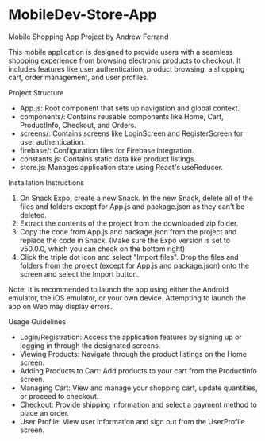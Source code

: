 # MobileDev-Store-App
Mobile Shopping App Project
by Andrew Ferrand

This mobile application is designed to provide users with a seamless shopping experience from browsing electronic products to checkout. 
It includes features like user authentication, product browsing, a shopping cart, order management, and user profiles.

Project Structure

  -  App.js: Root component that sets up navigation and global context.
  -  components/: Contains reusable components like Home, Cart, ProductInfo, Checkout, and Orders.
  -  screens/: Contains screens like LoginScreen and RegisterScreen for user authentication.
  -  firebase/: Configuration files for Firebase integration.
  -  constants.js: Contains static data like product listings.
  -  store.js: Manages application state using React's useReducer.


Installation Instructions

1) On Snack Expo, create a new Snack. In the new Snack, delete all of the files and folders except for App.js and package.json as they can't be deleted.
2) Extract the contents of the project from the downloaded zip folder.
3) Copy the code from App.js and package.json from the project and replace the code in Snack. 
   (Make sure the Expo version is set to v50.0.0, which you can check on the bottom right)
4) Click the triple dot icon and select "Import files". Drop the files and folders from the project (except for App.js and package.json) onto the screen and select the Import button.

Note: It is recommended to launch the app using either the Android emulator, the iOS emulator, or your own device. Attempting to launch the app on Web may display errors.


Usage Guidelines

  -  Login/Registration: Access the application features by signing up or logging in through the designated screens.
  -  Viewing Products: Navigate through the product listings on the Home screen.
  -  Adding Products to Cart: Add products to your cart from the ProductInfo screen.
  -  Managing Cart: View and manage your shopping cart, update quantities, or proceed to checkout.
  -  Checkout: Provide shipping information and select a payment method to place an order.
  -  User Profile: View user information and sign out from the UserProfile screen.
